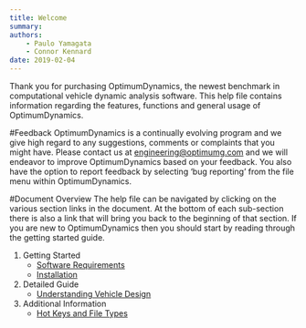 ```yaml
---
title: Welcome
summary: 
authors:
    - Paulo Yamagata
    - Connor Kennard
date: 2019-02-04
---
```


Thank you for purchasing OptimumDynamics, the newest benchmark in computational vehicle dynamic analysis software. This help file contains information regarding the features, functions and general usage of OptimumDynamics.

#Feedback
OptimumDynamics is a continually evolving program and we give high regard to any suggestions, comments or complaints that you might have. Please contact us at engineering@optimumg.com and we will endeavor to improve OptimumDynamics based on your feedback. You also have the option to report feedback by selecting ‘bug reporting’ from the file menu within OptimumDynamics. 

#Document Overview
The help file can be navigated by clicking on the various section links in the document. At the bottom of each sub-section there is also a link that will bring you back to the beginning of that section. If you are new to OptimumDynamics then you should start by reading through the getting started guide.

1. Getting Started
    * [Software Requirements](1_Getting_Started/1_Software_Requirements.md)
    * [Installation](1_Getting_Started/2_Installation.md)
2. Detailed Guide
    * [Understanding Vehicle Design](2_Detailed_Guide/1_Understanding_Vehicle_Design.md)
3. Additional Information
    * [Hot Keys and File Types](3_Additional_Information/1_Hot_Keys_and_File_Types.md)
